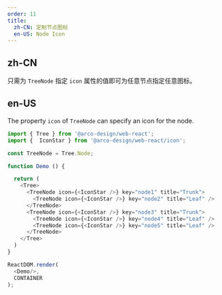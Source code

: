 ```yaml
---
order: 11
title: 
  zh-CN: 定制节点图标
  en-US: Node Icon
---
```


## zh-CN

只需为 `TreeNode` 指定 `icon` 属性的值即可为任意节点指定任意图标。

## en-US

The property `icon` of `TreeNode` can specify an icon for the node.

```js
import { Tree } from '@arco-design/web-react';
import {  IconStar } from '@arco-design/web-react/icon';

const TreeNode = Tree.Node;

function Demo () {

  return (
    <Tree>
      <TreeNode icon={<IconStar />} key="node1" title="Trunk">
        <TreeNode icon={<IconStar />} key="node2" title="Leaf" />
      </TreeNode>
      <TreeNode icon={<IconStar />} key="node3" title="Trunk">
        <TreeNode icon={<IconStar />} key="node4" title="Leaf" />
        <TreeNode icon={<IconStar />} key="node5" title="Leaf" />
      </TreeNode>
    </Tree>
  )
}

ReactDOM.render(
  <Demo/>,
  CONTAINER
);
```
